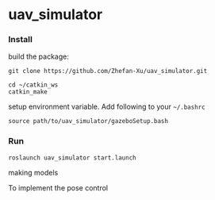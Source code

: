 # uav_simulator

### Install
build the package:
```
git clone https://github.com/Zhefan-Xu/uav_simulator.git

cd ~/catkin_ws
catkin_make
```

setup environment variable. Add following to your ```~/.bashrc```
```
source path/to/uav_simulator/gazeboSetup.bash
```

### Run
```
roslaunch uav_simulator start.launch
```
making models

To implement the pose control
